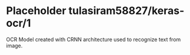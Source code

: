 # Placeholder tulasiram58827/keras-ocr/1

OCR Model created with CRNN architecture used to recognize text from image.

<!-- dataset: Multiple -->
<!-- module-type: image-text-recognition -->
<!-- network-architecture: Other -->
<!-- fine-tunable: false -->
<!-- license: Apache-2.0 -->

